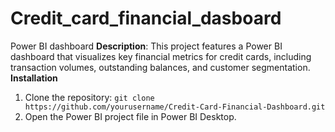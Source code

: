# Credit_card_financial_dasboard
Power BI dashboard
**Description**: This project features a Power BI dashboard that visualizes key financial metrics for credit cards, including transaction volumes, outstanding balances, and customer segmentation.
**Installation** 
1. Clone the repository: `git clone https://github.com/yourusername/Credit-Card-Financial-Dashboard.git`
2. Open the Power BI project file in Power BI Desktop.

